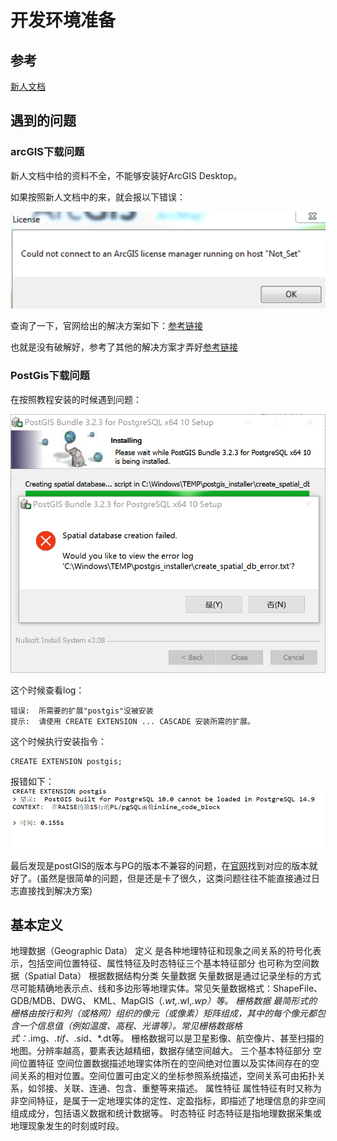 # 开发环境准备

## 参考
[新人文档](https://f0si8reot2c.feishu.cn/wiki/X2RewIZCjiFTg2kWEflclaeunqc)

## 遇到的问题
### arcGIS下载问题
新人文档中给的资料不全，不能够安装好ArcGIS Desktop。

如果按照新人文档中的来，就会报以下错误：

![](other/Pasted%20image%2020240415092320.png)

查询了一下，官网给出的解决方案如下：[参考链接](https://support.esri.com/en-us/knowledge-base/error-could-not-connect-to-an-arcgis-license-manager-ru-000019941)

也就是没有破解好，参考了其他的解决方案才弄好[参考链接](https://baijiahao.baidu.com/s?id=1780321137992538690&wfr=spider&for=pc)

### PostGis下载问题

在按照教程安装的时候遇到问题：

![](other/Pasted%20image%2020240415100720.png)

这个时候查看log：

```
错误:  所需要的扩展"postgis"没被安装
提示:  请使用 CREATE EXTENSION ... CASCADE 安装所需的扩展。
```

这个时候执行安装指令：
```
CREATE EXTENSION postgis;
```

报错如下：
![](other/Pasted%20image%2020240415100410.png)

最后发现是postGIS的版本与PG的版本不兼容的问题，在[官网](https://download.osgeo.org/postgis/windows/)找到对应的版本就好了。(虽然是很简单的问题，但是还是卡了很久，这类问题往往不能直接通过日志直接找到解决方案)

## 基本定义


地理数据（Geographic Data）
	定义
		是各种地理特征和现象之间关系的符号化表示，包括空间位置特征、属性特征及时态特征三个基本特征部分
		也可称为空间数据（Spatial Data）
	根据数据结构分类
		矢量数据
			矢量数据是通过记录坐标的方式尽可能精确地表示点、线和多边形等地理实体。常见矢量数据格式：ShapeFile、GDB/MDB、DWG、 KML、MapGIS（*.wt,*.wl,*.wp）等。
		栅格数据
			最简形式的栅格由按行和列（或格网）组织的像元（或像素）矩阵组成，其中的每个像元都包含一个信息值（例如温度、高程、光谱等）。常见栅格数据格式：*.img、*.tif、*.sid、*.dt等。
			栅格数据可以是卫星影像、航空像片、甚至扫描的地图。分辨率越高，要素表达越精细，数据存储空间越大。
	三个基本特征部分
		空间位置特征
			空间位置数据描述地理实体所在的空间绝对位置以及实体间存在的空间关系的相对位置。空间位置可由定义的坐标参照系统描述，空间关系可由拓扑关系，如邻接、关联、连通、包含、重整等来描述。
		属性特征
			属性特征有时又称为非空间特征，是属于一定地理实体的定性、定盈指标，即描述了地理信息的非空间组成成分，包括语义数据和统计数据等。
		时态特征
			时态特征是指地理数据采集或地理现象发生的时刻或时段。